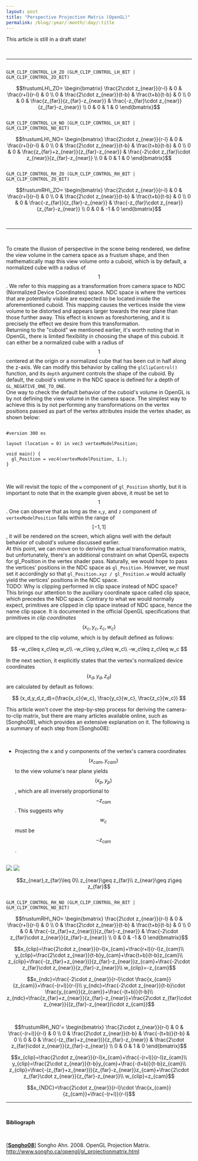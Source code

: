 ```yaml
---
layout: post
title: "Perspective Projection Matrix (OpenGL)"
permalink: /blog/:year/:month/:day/:title
---
```


This article is still in a draft state!

<br>

***

<code>
GLM_CLIP_CONTROL_LH_ZO (GLM_CLIP_CONTROL_LH_BIT | GLM_CLIP_CONTROL_ZO_BIT) 
</code>

$$frustumLH\_ZO=
\begin{bmatrix}
\frac{2\cdot z_{near}}{r-l} & 0 & \frac{r+l}{r-l} & 0 \\
0 & \frac{2\cdot z_{near}}{t-b} & \frac{t+b}{t-b} & 0 \\
0 & 0 & \frac{z_{far}}{z_{far}-z_{near}} & \frac{-z_{far}\cdot z_{near}}{z_{far}-z_{near}} \\
0 & 0 & 1 & 0
\end{bmatrix}$$

<code>
GLM_CLIP_CONTROL_LH_NO (GLM_CLIP_CONTROL_LH_BIT | GLM_CLIP_CONTROL_NO_BIT) 
</code>

$$frustumLH\_NO=
\begin{bmatrix}
\frac{2\cdot z_{near}}{r-l} & 0 & \frac{r+l}{r-l} & 0 \\
0 & \frac{2\cdot z_{near}}{t-b} & \frac{t+b}{t-b} & 0 \\
0 & 0 & \frac{z_{far}+z_{near}}{z_{far}-z_{near}} & \frac{-2\cdot z_{far}\cdot z_{near}}{z_{far}-z_{near}} \\
0 & 0 & 1 & 0
\end{bmatrix}$$

<code>
GLM_CLIP_CONTROL_RH_ZO (GLM_CLIP_CONTROL_RH_BIT | GLM_CLIP_CONTROL_ZO_BIT)
</code>

$$frustumRH\_ZO=
\begin{bmatrix}
\frac{2\cdot z_{near}}{r-l} & 0 & \frac{r+l}{r-l} & 0 \\
0 & \frac{2\cdot z_{near}}{t-b} & \frac{t+b}{t-b} & 0 \\
0 & 0 & \frac{-z_{far}}{z_{far}-z_{near}} & \frac{-z_{far}\cdot z_{near}}{z_{far}-z_{near}} \\
0 & 0 & -1 & 0
\end{bmatrix}$$

<br>

***

<br>

To create the illusion of perspective in the scene being rendered, we define the view volume in the camera space as a frustum shape, and then mathematically map this view volume onto a cuboid, which is by default, a normalized cube with a radius of $$1$$. We refer to this mapping as a transformation from camera space to NDC (Normalized Device Coordinates) space. NDC space is where the vertices that are potentially visible are expected to be located inside the aforementioned cuboid. This mapping causes the vertices inside the view volume to be distorted and appears larger towards the near plane than those further away. This effect is known as foreshortening, and it is precisely the effect we desire from this transformation.<br>
Returning to the "cuboid" we mentioned earlier, it's worth noting that in OpenGL, there is limited flexibility in choosing the shape of this cuboid. It can either be a normalized cube with a radius of $$1$$ centered at the origin or a normalized cube that has been cut in half along the z-axis. We can modify this behavior by calling the <code>glClipControl()</code> function, and its <code>depth</code> argument controls the shape of the cuboid. By default, the cuboid's volume in the NDC space is defined for a depth of <code>GL_NEGATIVE_ONE_TO_ONE</code>.<br>
One way to check the default behavior of the cuboid's volume in OpenGL is by not defining the view volume in the camera space. The simplest way to achieve this is by not performing any transformations on the vertex positions passed as part of the vertex attributes inside the vertex shader, as shown below:<br>
<pre><code>
#version 300 es
  
layout (location = 0) in vec3 vertexModelPosition;

void main() {
  gl_Position = vec4(vertexModelPosition, 1.);
}
</code></pre><br>
We will revisit the topic of the <code>w</code> component of <code>gl_Position</code> shortly, but it is important to note that in the example given above, it must be set to $$1$$. One can observe that as long as the <code>x</code>,<code>y</code>, and <code>z</code> component of <code>vertexModelPosition</code> falls within the range of $$[-1, 1]$$, it will be rendered on the screen, which aligns well with the default behavior of cuboid's volume discussed earlier.<br>
At this point, we can move on to deriving the actual transformation matrix, but unfortunately, there's an additional constraint on what OpenGL expects for gl_Position in the vertex shader pass. Naturally, we would hope to pass the vertices' positions in the NDC space as <code>gl_Position</code>. However, we must set it accordingly so that <code>gl_Position.xyz / gl_Position.w</code> would actually yield the vertices' positions in the NDC space.<br>
TODO: Why is clipping performed in clip space instead of NDC space?<br>
This brings our attention to the auxiliary coordinate space called clip space, which precedes the NDC space. Contrary to what we would normally expect, primitives are clipped in clip space instead of NDC space, hence the name clip space. It is documented in the official OpenGL specifications that primitives in *clip coordinates* $$(x_c,y_c,z_c,w_c)$$ are clipped to the clip volume, which is by default defined as follows:<br>

$$
-w_c\leq x_c\leq w_c\\
-w_c\leq y_c\leq w_c\\
-w_c\leq z_c\leq w_c
$$

In the next section, it explicitly states that the vertex's normalized device coordinates $$(x_d,y_d,z_d)$$ are calculated by default as follows:<br>

$$
(x_d,y_d,z_d)=(\frac{x_c}{w_c}, \frac{y_c}{w_c}, \frac{z_c}{w_c})
$$

This article won't cover the step-by-step process for deriving the camera-to-clip matrix, but there are many articles available online, such as [Songho08], which provides an extensive explanation on it. The following is a summary of each step from [Songho08]:<br>

<br>

* Projecting the x and y components of the vertex's camera coordinates $$(x_{cam}, y_{cam})$$ to the view volume's near plane yields $$(x_p, y_p)$$, which are all inversely proportional to $$-z_{cam}$$. This suggests why $$w_c$$ must be $$-z_{cam}$$.

<br>

<img class="demo-page-image" src="/assets/posts/frustum/4_1.svg">
<img class="demo-page-image" src="/assets/posts/frustum/4_2.svg">

<br>

$$z_{near},z_{far}\leq 0\\
z_{near}\geq z_{far}\\
z_{near}\geq z\geq z_{far}$$

<code>
GLM_CLIP_CONTROL_RH_NO (GLM_CLIP_CONTROL_RH_BIT | GLM_CLIP_CONTROL_NO_BIT)
</code>

$$frustumRH\_NO=
\begin{bmatrix}
\frac{2\cdot z_{near}}{r-l} & 0 & \frac{r+l}{r-l} & 0 \\
0 & \frac{2\cdot z_{near}}{t-b} & \frac{t+b}{t-b} & 0 \\
0 & 0 & \frac{-(z_{far}+z_{near})}{z_{far}-z_{near}} & \frac{-2\cdot z_{far}\cdot z_{near}}{z_{far}-z_{near}} \\
0 & 0 & -1 & 0
\end{bmatrix}$$

$$x_{clip}=\frac{2\cdot z_{near}}{r-l}x_{cam}+\frac{r+l}{r-l}z_{cam}\\
y_{clip}=\frac{2\cdot z_{near}}{t-b}y_{cam}+\frac{t+b}{t-b}z_{cam}\\
z_{clip}=\frac{-(z_{far}+z_{near})}{z_{far}-z_{near}}z_{cam}+\frac{-2\cdot z_{far}\cdot z_{near}}{z_{far}-z_{near}}\\
w_{clip}=-z_{cam}$$

$$x_{ndc}=\frac{-2\cdot z_{near}}{r-l}\cdot \frac{x_{cam}}{z_{cam}}+\frac{-(r+l)}{r-l}\\
y_{ndc}=\frac{-2\cdot z_{near}}{t-b}\cdot \frac{y_{cam}}{z_{cam}}+\frac{-(t+b)}{t-b}\\
z_{ndc}=\frac{z_{far}+z_{near}}{z_{far}-z_{near}}+\frac{2\cdot z_{far}\cdot z_{near}}{(z_{far}-z_{near})\cdot z_{cam}}$$

<br>

$$frustumRH\_NO'=
\begin{bmatrix}
\frac{2\cdot z_{near}}{r-l} & 0 & \frac{-(r+l)}{r-l} & 0 \\
0 & \frac{2\cdot z_{near}}{t-b} & \frac{-(t+b)}{t-b} & 0 \\
0 & 0 & \frac{-(z_{far}+z_{near})}{z_{far}-z_{near}} & \frac{2\cdot z_{far}\cdot z_{near}}{z_{far}-z_{near}} \\
0 & 0 & 1 & 0
\end{bmatrix}$$

$$x_{clip}=\frac{2\cdot z_{near}}{r-l}x_{cam}+\frac{-(r+l)}{r-l}z_{cam}\\
y_{clip}=\frac{2\cdot z_{near}}{t-b}y_{cam}+\frac{-(t+b)}{t-b}z_{cam}\\
z_{clip}=\frac{-(z_{far}+z_{near})}{z_{far}-z_{near}}z_{cam}+\frac{2\cdot z_{far}\cdot z_{near}}{z_{far}-z_{near}}\\
w_{clip}=z_{cam}$$

$$x_{NDC}=\frac{2\cdot z_{near}}{r-l}\cdot \frac{x_{cam}}{z_{cam}}+\frac{-(r+l)}{r-l}$$

***

<br>

**Bibliograph**

<br>

[[**Songho08**]](http://www.songho.ca/opengl/gl_projectionmatrix.html) Songho Ahn. 2008. OpenGL Projection Matrix. http://www.songho.ca/opengl/gl_projectionmatrix.html<br>

<br>